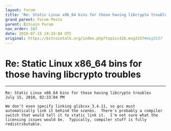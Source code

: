 ```yaml
---
layout: forum
title: 'Re: Static Linux x86_64 bins for those having libcrypto troubles'
grand_parent: Forum Posts
parent: Bitcoin Forum
nav_order: 187
date: 2010-07-15 14:33:04 UTC
original: https://bitcointalk.org/index.php?topic=326.msg3157#msg3157
---
```


# Re: Static Linux x86_64 bins for those having libcrypto troubles
---

```
Re: Static Linux x86_64 bins for those having libcrypto troubles
July 15, 2010, 02:33:04 PM

We don't even specify linking glibcxx_3.4.11, so gcc must automatically link it behind the scenes.  There's probably a compiler switch that would tell it to static link it.  I'm not sure what the licensing issues would be.  Typically, compiler stuff is fully redistributable.
```

